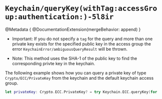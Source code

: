 # ``Keychain/queryKey(withTag:accessGroup:authentication:)-5l8ir``

@Metadata {
    @DocumentationExtension(mergeBehavior: append)
}

- Important: If you do not specify a `tag` for the query and more than one private key exists for the specified public key in the access group the error
``KeychainError/ambiguousQueryResult`` will be thrown.

- Note: This method uses the SHA-1 of the public key to find the corresponding privte key in the keychain.

The following example shows how you can query a private key of type ``Crypto/ECC/PrivateKey`` from the keychain and the default keychain access group.
```swift
let privateKey: Crypto.ECC.PrivateKey? = try Keychain.ECC.queryKey(for: publicKey)
```
